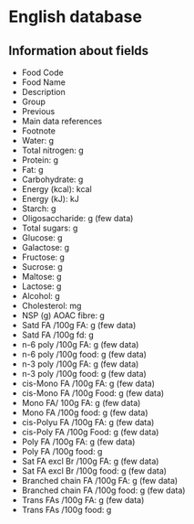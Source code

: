 # English database


## Information about fields

- Food Code
- Food Name
- Description
- Group
- Previous
- Main data references
- Footnote
- Water: g
- Total nitrogen: g
- Protein: g
- Fat: g
- Carbohydrate: g
- Energy (kcal): kcal
- Energy (kJ): kJ
- Starch: g
- Oligosaccharide: g (few data)
- Total sugars: g
- Glucose: g
- Galactose: g
- Fructose: g
- Sucrose: g
- Maltose: g
- Lactose: g
- Alcohol: g
- Cholesterol: mg
- NSP (g)	AOAC fibre: g
- Satd FA /100g FA: g (few data)
- Satd FA /100g fd: g
- n-6 poly /100g FA: g (few data)
- n-6 poly /100g food: g (few data)
- n-3 poly /100g FA: g (few data)
- n-3 poly /100g food: g (few data)
- cis-Mono FA /100g FA: g (few data)
- cis-Mono FA /100g Food: g (few data)
- Mono FA/ 100g FA: g (few data)
- Mono FA /100g food: g (few data)
- cis-Polyu FA /100g FA: g (few data)
- cis-Poly FA /100g Food: g (few data)
- Poly FA /100g FA: g (few data)
- Poly FA /100g food: g
- Sat FA excl Br /100g FA: g (few data)
- Sat FA excl Br /100g food: g (few data)
- Branched chain FA /100g FA: g (few data)
- Branched chain FA /100g food: g (few data)
- Trans FAs /100g FA: g (few data)
- Trans FAs /100g food: g
